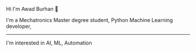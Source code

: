 Hi I'm Awad Burhan 👋

I'm a Mechatronics Master degree student, Python Machine Learning developer,
___________________________________________________________________________________________________________________________________________________________________________________
I'm interested in AI, ML, Automation 
